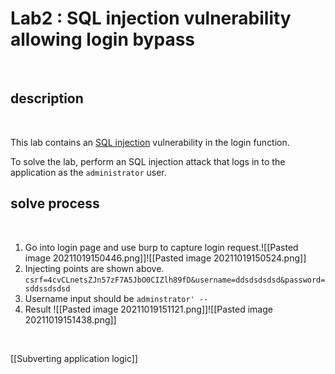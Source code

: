 # Lab2 : SQL injection vulnerability allowing login bypass
<br>

## description

<br>

This lab contains an [SQL injection](https://portswigger.net/web-security/sql-injection) vulnerability in the login function.

To solve the lab, perform an SQL injection attack that logs in to the application as the `administrator` user.

## solve process

<br>

1. Go into login page and use burp to capture login request.![[Pasted image 20211019150446.png]]![[Pasted image 20211019150524.png]]
2. Injecting points are shown above.  `csrf=4cvCLnetsZJn57zF7A5JbO0CIZlh89fD&username=ddsdsdsdsd&password=sddssdsdsd`
3.  Username input should be `adminstrator' --`
4.  Result ![[Pasted image 20211019151121.png]]![[Pasted image 20211019151438.png]]

<br>

[[Subverting application logic]]